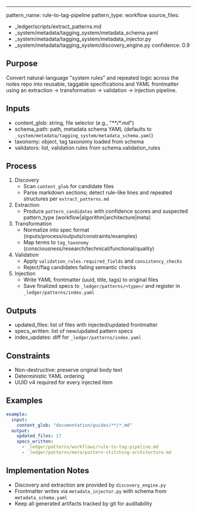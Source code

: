 ---
pattern_name: rule-to-tag-pipeline
pattern_type: workflow
source_files:
  - _ledger/scripts/extract_patterns.md
  - _system/metadata/tagging_system/metadata_schema.yaml
  - _system/metadata/tagging_system/metadata_injector.py
  - _system/metadata/tagging_system/discovery_engine.py
confidence: 0.9

## Purpose
Convert natural-language "system rules" and repeated logic across the notes repo into reusable, taggable specifications and YAML frontmatter using an extraction → transformation → validation → injection pipeline.

## Inputs
- content_glob: string, file selector (e.g., "**/*.md")
- schema_path: path, metadata schema YAML (defaults to `_system/metadata/tagging_system/metadata_schema.yaml`)
- taxonomy: object, tag taxonomy loaded from schema
- validators: list, validation rules from schema.validation_rules

## Process
1. Discovery
   - Scan `content_glob` for candidate files
   - Parse markdown sections; detect rule-like lines and repeated structures per `extract_patterns.md`
2. Extraction
   - Produce `pattern_candidates` with confidence scores and suspected pattern_type (workflow|algorithm|architecture|meta)
3. Transformation
   - Normalize into spec format (inputs/process/outputs/constraints/examples)
   - Map terms to `tag_taxonomy` (consciousness/research/technical/functional/quality)
4. Validation
   - Apply `validation_rules.required_fields` and `consistency_checks`
   - Reject/flag candidates failing semantic checks
5. Injection
   - Write YAML frontmatter (uuid, title, tags) to original files
   - Save finalized specs to `_ledger/patterns/<type>/` and register in `_ledger/patterns/index.yaml`

## Outputs
- updated_files: list of files with injected/updated frontmatter
- specs_written: list of new/updated pattern specs
- index_updates: diff for `_ledger/patterns/index.yaml`

## Constraints
- Non-destructive: preserve original body text
- Deterministic YAML ordering
- UUID v4 required for every injected item

## Examples
```yaml
example:
  input:
    content_glob: "documentation/guides/**/*.md"
  output:
    updated_files: 17
    specs_written:
      - _ledger/patterns/workflows/rule-to-tag-pipeline.md
      - _ledger/patterns/meta/pattern-stitching-architecture.md
```

## Implementation Notes
- Discovery and extraction are provided by `discovery_engine.py`
- Frontmatter writes via `metadata_injector.py` with schema from `metadata_schema.yaml`
- Keep all generated artifacts tracked by git for auditability







